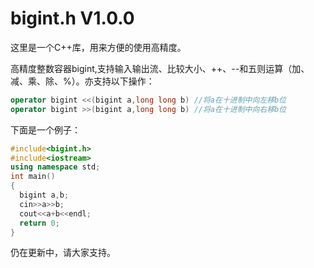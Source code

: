 # bigint.h V1.0.0
这里是一个C++库，用来方便的使用高精度。

高精度整数容器bigint,支持输入输出流、比较大小、++、--和五则运算（加、减、乘、除、%）。亦支持以下操作：
```cpp
operator bigint <<(bigint a,long long b) //将a在十进制中向左移b位
operator bigint >>(bigint a,long long b) //将a在十进制中向右移b位
```
下面是一个例子：
```cpp
#include<bigint.h>
#include<iostream>
using namespace std;
int main()
{
  bigint a,b;
  cin>>a>>b;
  cout<<a+b<<endl;
  return 0;
}
```
仍在更新中，请大家支持。
